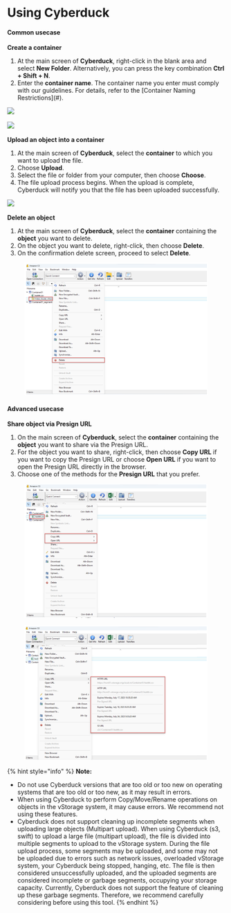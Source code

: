 # Using Cyberduck

#### Common usecase <a href="#usingcyberduck-commonusecase" id="usingcyberduck-commonusecase"></a>

**Create a container**

1. At the main screen of **Cyberduck**, right-click in the blank area and select **New Folder**. Alternatively, you can press the key combination **Ctrl + Shift + N**.
2. Enter the **container name**. The container name you enter must comply with our guidelines. For details, refer to the \[Container Naming Restrictions]\(#).

![](https://contabo.com/blog/wp-content/uploads/2022/12/image-7.png)

![](https://docs.vngcloud.vn/download/attachments/69468442/image2023-7-14\_14-15-57.png?version=1\&modificationDate=1703485380000\&api=v2)

**Upload an object into a container**

1. At the main screen of **Cyberduck**, select the **container** to which you want to upload the file.
2. Choose **Upload**.
3. Select the file or folder from your computer, then choose **Choose**.
4. The file upload process begins. When the upload is complete, Cyberduck will notify you that the file has been uploaded successfully.

![](https://contabo.com/blog/wp-content/uploads/2022/12/image-9.png)

**Delete an object**

1. At the main screen of **Cyberduck**, select the **container** containing the **object** you want to delete.
2. On the object you want to delete, right-click, then choose **Delete**.
3. On the confirmation delete screen, proceed to select **Delete**.

<figure><img src="../../../../../.gitbook/assets/image (8) (1) (1) (1) (1).png" alt=""><figcaption></figcaption></figure>

#### Advanced usecase <a href="#usingcyberduck-advancedusecase" id="usingcyberduck-advancedusecase"></a>

**Share object via Presign URL**

1. On the main screen of **Cyberduck**, select the **container** containing the **object** you want to share via the Presign URL.
2. For the object you want to share, right-click, then choose **Copy URL** if you want to copy the Presign URL or choose **Open URL** if you want to open the Presign URL directly in the browser.
3. Choose one of the methods for the **Presign URL** that you prefer.

<figure><img src="../../../../../.gitbook/assets/image (9) (1) (1) (1) (1).png" alt=""><figcaption></figcaption></figure>

<figure><img src="../../../../../.gitbook/assets/image (10) (1) (1).png" alt=""><figcaption></figcaption></figure>



{% hint style="info" %}
**Note:**

* Do not use Cyberduck versions that are too old or too new on operating systems that are too old or too new, as it may result in errors.
* When using Cyberduck to perform Copy/Move/Rename operations on objects in the vStorage system, it may cause errors. We recommend not using these features.
* Cyberduck does not support cleaning up incomplete segments when uploading large objects (Multipart upload). When using Cyberduck (s3, swift) to upload a large file (multipart upload), the file is divided into multiple segments to upload to the vStorage system. During the file upload process, some segments may be uploaded, and some may not be uploaded due to errors such as network issues, overloaded vStorage system, your Cyberduck being stopped, hanging, etc. The file is then considered unsuccessfully uploaded, and the uploaded segments are considered incomplete or garbage segments, occupying your storage capacity. Currently, Cyberduck does not support the feature of cleaning up these garbage segments. Therefore, we recommend carefully considering before using this tool.
{% endhint %}
